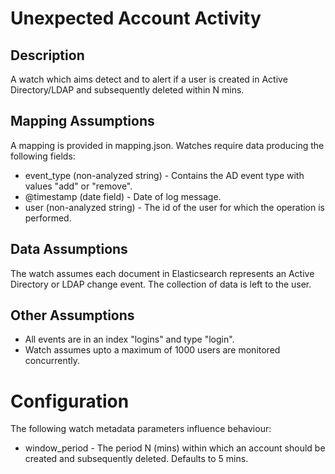 # Unexpected Account Activity

## Description

A watch which aims detect and to alert if a user is created in Active Directory/LDAP and subsequently deleted within N mins.

## Mapping Assumptions

A mapping is provided in mapping.json.  Watches require data producing the following fields:

* event_type (non-analyzed string) - Contains the AD event type with values "add" or "remove".
* @timestamp (date field) - Date of log message.
* user (non-analyzed string) - The id of the user for which the operation is performed.

## Data Assumptions

The watch assumes each document in Elasticsearch represents an Active Directory or LDAP change event.  The collection of data is left to the user.

## Other Assumptions

* All events are in an index "logins" and type "login".
* Watch assumes upto a maximum of 1000 users are monitored concurrently.

# Configuration

The following watch metadata parameters influence behaviour:

* window_period - The period N (mins) within which an account should be created and subsequently deleted. Defaults to 5 mins.
